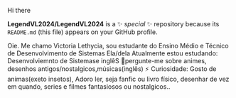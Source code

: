 Hi there

**LegendVL2024/LegendVL2024** is a ✨ _special_ ✨ repository because its `README.md` (this file) appears on your GitHub profile.

  Oie. 
 Me chamo Victoria Lethycia, sou estudante do Ensino Médio e Técnico de Desenvolvimento de Sistemas
 Ela/dela
 Atualmente estou estudando: Desenvolviemnto de Sistemase inglêS
 💬pergunte-me sobre animes, desenhos antigos/nostalgicos,músicas(inglês)
 ⚡ Curiosidade:  Gosto de animas(exeto insetos), Adoro ler, seja fanfic ou livro físico, desenhar de vez em quando, series e filmes fantasiosos ou nostalgicos..
  
